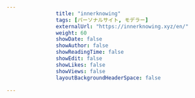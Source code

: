---
                title: "innerknowing"
                tags: [パーソナルサイト, モデラー]
                externalUrl: "https://innerknowing.xyz/en/"
                weight: 60
                showDate: false
                showAuthor: false
                showReadingTime: false
                showEdit: false
                showLikes: false
                showViews: false
                layoutBackgroundHeaderSpace: false
                ---

